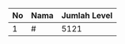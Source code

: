 | No | Nama            | Jumlah Level |
|----|-----------------|--------------|
| 1  | #    |    5121        |
